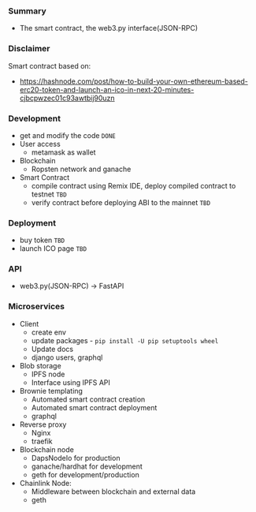 ### Summary
- The smart contract, the web3.py interface(JSON-RPC)

### Disclaimer
Smart contract based on: 
- https://hashnode.com/post/how-to-build-your-own-ethereum-based-erc20-token-and-launch-an-ico-in-next-20-minutes-cjbcpwzec01c93awtbij90uzn

### Development
- get and modify the code `DONE`
- User access
    - metamask as wallet
- Blockchain
    - Ropsten network and ganache
- Smart Contract
    - compile contract using Remix IDE, deploy compiled contract to testnet `TBD`
    - verify contract before deploying ABI to the mainnet `TBD`

### Deployment
- buy token `TBD`
- launch ICO page `TBD`

### API
- web3.py(JSON-RPC) -> FastAPI

### Microservices
- Client
    - create env
    - update packages - `pip install -U pip setuptools wheel`
    - Update docs
    - django users, graphql
- Blob storage
    - IPFS node
    - Interface using IPFS API
- Brownie templating
    - Automated smart contract creation
    - Automated smart contract deployment
    - graphql
- Reverse proxy
    - Nginx
    - traefik
- Blockchain node
    - DapsNodeIo for production
    - ganache/hardhat for development
    - geth for development/production
- Chainlink Node:
    - Middleware between blockchain and external data
    - geth